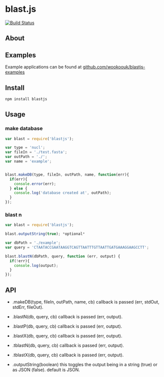 # blast.js
[![Build Status](https://travis-ci.org/wookoouk/blastjs.svg?branch=master)](https://travis-ci.org/wookoouk/blastjs)

## About

## Examples

Example applications can be found at [github.com/wookoouk/blastjs-examples](https://github.com/wookoouk/blastjs-examples)

## Install

```bash
npm install blastjs
```

## Usage
### make database

```javascript
var blast = require('blastjs');

var type = 'nucl';
var fileIn = './test.fasta';
var outPath = './';
var name = 'example';


blast.makeDB(type, fileIn, outPath, name, function(err){
  if(err){
    console.error(err);   
  } else {
    console.log('database created at', outPath);
  }
});
```

### blast n
```javascript
var blast = require('blastjs');

blast.outputString(true); *optional*

var dbPath = './example';
var query = 'CTAATACCGAATAAGGTCAGTTAATTTGTTAATTGATGAAAGGAAGCCTT';

blast.blastN(dbPath, query, function (err, output) {
  if(!err){
    console.log(output);
  }
});

```

## API
* .makeDB(type, fileIn, outPath, name, cb)
  callback is passed (err, stdOut, stdErr, fileOut).
  
* .blastN(db, query, cb)
  callback is passed (err, output).
  
* .blastP(db, query, cb)
  callback is passed (err, output).
  
* .blastX(db, query, cb)
  callback is passed (err, output).
  
* .tblastN(db, query, cb)
  callback is passed (err, output).
  
* .tblastX(db, query, cb)
  callback is passed (err, output).
  
* .outputString(boolean)
  this toggles the output being in a string (true) or as JSON (false).
  default is JSON.

